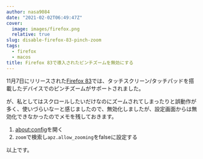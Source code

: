 ```yaml
---
author: nasa9084
date: "2021-02-02T06:49:47Z"
cover:
  image: images/firefox.png
  relative: true
slug: disable-firefox-83-pinch-zoom
tags:
  - firefox
  - macos
title: Firefox 83で導入されたピンチズームを無効にする
---
```



11月7日にリリースされた[Firefox 83](https://www.mozilla.org/en-US/firefox/83.0/releasenotes/)では、タッチスクリーン/タッチパッドを搭載したデバイスでのピンチズームがサポートされました。

が、私としてはスクロールしたいだけなのにズームされてしまったりと誤動作が多く、使いづらいなーと感じましたので、無効化しましたが、設定画面からは無効化できなかったのでメモを残しておきます。

1. [about:config](https://support.mozilla.org/ja/kb/about-config-editor-firefox)を開く
2. `zoom`で検索し`apz.allow_zooming`をfalseに設定する

以上です。



